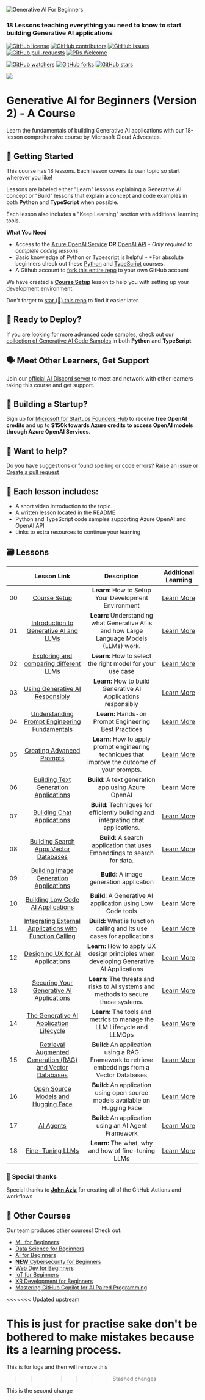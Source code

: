 ![Generative AI For Beginners](./images/repo-thubmnail2.png?WT.mc_id=academic-105485-koreyst)

### 18 Lessons teaching everything you need to know to start building Generative AI applications

[![GitHub license](https://img.shields.io/github/license/microsoft/Generative-AI-For-Beginners.svg)](https://github.com/microsoft/Generative-AI-For-Beginners/blob/master/LICENSE?WT.mc_id=academic-105485-koreyst)
[![GitHub contributors](https://img.shields.io/github/contributors/microsoft/Generative-AI-For-Beginners.svg)](https://GitHub.com/microsoft/Generative-AI-For-Beginners/graphs/contributors/?WT.mc_id=academic-105485-koreyst)
[![GitHub issues](https://img.shields.io/github/issues/microsoft/Generative-AI-For-Beginners.svg)](https://GitHub.com/microsoft/Generative-AI-For-Beginners/issues/?WT.mc_id=academic-105485-koreyst)
[![GitHub pull-requests](https://img.shields.io/github/issues-pr/microsoft/Generative-AI-For-Beginners.svg)](https://GitHub.com/microsoft/Generative-AI-For-Beginners/pulls/?WT.mc_id=academic-105485-koreyst)
[![PRs Welcome](https://img.shields.io/badge/PRs-welcome-brightgreen.svg?style=flat-square)](http://makeapullrequest.com?WT.mc_id=academic-105485-koreyst)

[![GitHub watchers](https://img.shields.io/github/watchers/microsoft/Generative-AI-For-Beginners.svg?style=social&label=Watch)](https://GitHub.com/microsoft/Generative-AI-For-Beginners/watchers/?WT.mc_id=academic-105485-koreyst)
[![GitHub forks](https://img.shields.io/github/forks/microsoft/Generative-AI-For-Beginners.svg?style=social&label=Fork)](https://GitHub.com/microsoft/Generative-AI-For-Beginners/network/?WT.mc_id=academic-105485-koreyst)
[![GitHub stars](https://img.shields.io/github/stars/microsoft/Generative-AI-For-Beginners.svg?style=social&label=Star)](https://GitHub.com/microsoft/Generative-AI-For-Beginners/stargazers/?WT.mc_id=academic-105485-koreyst)

[![](https://dcbadge.vercel.app/api/server/ByRwuEEgH4)](https://aka.ms/genai-discord?WT.mc_id=academic-105485-koreyst)

# Generative AI for Beginners (Version 2) - A Course

Learn the fundamentals of building Generative AI applications with our 18-lesson comprehensive course by Microsoft Cloud Advocates.

## 🌱 Getting Started

This course has 18 lessons. Each lesson covers its own topic so start wherever you like!

Lessons are labeled either "Learn" lessons explaining a Generative AI concept or "Build" lessons that explain a concept and code examples in both **Python** and **TypeScript** when possible.

Each lesson also includes a "Keep Learning" section with additional learning tools.

**What You Need**

- Access to the [Azure OpenAI Service](https://azure.microsoft.com/products/ai-services/openai-service?WT.mc_id=academic-105485-koreyst) **OR** [OpenAI API](https://platform.openai.com/docs/quickstart?context=python?WT.mc_id=academic-105485-koreyst) - _Only required to complete coding lessons_
- Basic knowledge of Python or Typescript is helpful - \*For absolute beginners check out these [Python](https://learn.microsoft.com/training/paths/python-language/?WT.mc_id=academic-105485-koreyst) and [TypeScript](https://learn.microsoft.com/training/paths/build-javascript-applications-typescript/?WT.mc_id=academic-105485-koreyst) courses.
- A Github account to [fork this entire repo](https://github.com/microsoft/generative-ai-for-beginners/fork?WT.mc_id=academic-105485-koreyst) to your own GitHub account

We have created a **[Course Setup](./00-course-setup/README.md?WT.mc_id=academic-105485-koreyst)** lesson to help you with setting up your development environment.

Don't forget to [star (🌟) this repo](https://docs.github.com/en/get-started/exploring-projects-on-github/saving-repositories-with-stars?WT.mc_id=academic-105485-koreyst) to find it easier later.

## 🧠 Ready to Deploy?

If you are looking for more advanced code samples, check out our [collection of Generative AI Code Samples](https://aka.ms/genai-beg-code?WT.mc_id=academic-105485-koreyst) in both **Python** and **TypeScript**.

## 🗣️ Meet Other Learners, Get Support

Join our [official AI Discord server](https://aka.ms/genai-discord?WT.mc_id=academic-105485-koreyst) to meet and network with other learners taking this course and get support.

## 🚀 Building a Startup?

Sign up for [Microsoft for Startups Founders Hub](https://aka.ms/genai-foundershub?WT.mc_id=academic-105485-koreyst) to receive **free OpenAI credits** and up to **$150k towards Azure credits to access OpenAI models through Azure OpenAI Services**.

## 🙏 Want to help?

Do you have suggestions or found spelling or code errors? [Raise an issue](https://github.com/microsoft/generative-ai-for-beginners/issues?WT.mc_id=academic-105485-koreyst) or [Create a pull request](https://github.com/microsoft/generative-ai-for-beginners/pulls?WT.mc_id=academic-105485-koreyst)

## 📂 Each lesson includes:

- A short video introduction to the topic
- A written lesson located in the README
- Python and TypeScript code samples supporting Azure OpenAI and OpenAI API
- Links to extra resources to continue your learning

## 🗃️ Lessons

|     |                                                                 Lesson Link                                                                  |                                           Description                                           | Additional Learning                                                            |
| :-: | :------------------------------------------------------------------------------------------------------------------------------------------: | :---------------------------------------------------------------------------------------------: | ------------------------------------------------------------------------------ |
| 00  |                                 [Course Setup](./00-course-setup/README.md?WT.mc_id=academic-105485-koreyst)                                 |                      **Learn:** How to Setup Your Development Environment                       | [Learn More](https://aka.ms/genai-collection?WT.mc_id=academic-105485-koreyst) |
| 01  |               [Introduction to Generative AI and LLMs](./01-introduction-to-genai/README.md?WT.mc_id=academic-105485-koreyst)                |    **Learn:** Understanding what Generative AI is and how Large Language Models (LLMs) work.    | [Learn More](https://aka.ms/genai-collection?WT.mc_id=academic-105485-koreyst) |
| 02  |       [Exploring and comparing different LLMs](./02-exploring-and-comparing-different-llms/README.md?WT.mc_id=academic-105485-koreyst)       |                   **Learn:** How to select the right model for your use case                    | [Learn More](https://aka.ms/genai-collection?WT.mc_id=academic-105485-koreyst) |
| 03  |              [Using Generative AI Responsibly](./03-using-generative-ai-responsibly/README.md?WT.mc_id=academic-105485-koreyst)              |                 **Learn:** How to build Generative AI Applications responsibly                  | [Learn More](https://aka.ms/genai-collection?WT.mc_id=academic-105485-koreyst) |
| 04  |       [Understanding Prompt Engineering Fundamentals](./04-prompt-engineering-fundamentals/README.md?WT.mc_id=academic-105485-koreyst)       |                      **Learn:** Hands-on Prompt Engineering Best Practices                      | [Learn More](https://aka.ms/genai-collection?WT.mc_id=academic-105485-koreyst) |
| 05  |                        [Creating Advanced Prompts](./05-advanced-prompts/README.md?WT.mc_id=academic-105485-koreyst)                         | **Learn:** How to apply prompt engineering techniques that improve the outcome of your prompts. | [Learn More](https://aka.ms/genai-collection?WT.mc_id=academic-105485-koreyst) |
| 06  |                [Building Text Generation Applications](./06-text-generation-apps/README.md?WT.mc_id=academic-105485-koreyst)                 |                       **Build:** A text generation app using Azure OpenAI                       | [Learn More](https://aka.ms/genai-collection?WT.mc_id=academic-105485-koreyst) |
| 07  |                   [Building Chat Applications](./07-building-chat-applications/README.md?WT.mc_id=academic-105485-koreyst)                   |        **Build:** Techniques for efficiently building and integrating chat applications.        | [Learn More](https://aka.ms/genai-collection?WT.mc_id=academic-105485-koreyst) |
| 08  |            [Building Search Apps Vector Databases](./08-building-search-applications/README.md?WT.mc_id=academic-105485-koreyst)             |            **Build:** A search application that uses Embeddings to search for data.             | [Learn More](https://aka.ms/genai-collection?WT.mc_id=academic-105485-koreyst) |
| 09  |            [Building Image Generation Applications](./09-building-image-applications/README.md?WT.mc_id=academic-105485-koreyst)             |                            **Build:** A image generation application                            | [Learn More](https://aka.ms/genai-collection?WT.mc_id=academic-105485-koreyst) |
| 10  |            [Building Low Code AI Applications](./10-building-low-code-ai-applications/README.md?WT.mc_id=academic-105485-koreyst)            |                   **Build:** A Generative AI application using Low Code tools                   | [Learn More](https://aka.ms/genai-collection?WT.mc_id=academic-105485-koreyst) |
| 11  | [Integrating External Applications with Function Calling](./11-integrating-with-function-calling/README.md?WT.mc_id=academic-105485-koreyst) |             **Build:** What is function calling and its use cases for applications              | [Learn More](https://aka.ms/genai-collection?WT.mc_id=academic-105485-koreyst) |
| 12  |             [Designing UX for AI Applications](./12-designing-ux-for-ai-applications/README.md?WT.mc_id=academic-105485-koreyst)             |     **Learn:** How to apply UX design principles when developing Generative AI Applications     | [Learn More](https://aka.ms/genai-collection?WT.mc_id=academic-105485-koreyst) |
| 13  |             [Securing Your Generative AI Applications](./13-securing-ai-applications/README.md?WT.mc_id=academic-105485-koreyst)             |       **Learn:** The threats and risks to AI systems and methods to secure these systems.       | [Learn More](https://aka.ms/genai-collection?WT.mc_id=academic-105485-koreyst) |
| 14  |      [The Generative AI Application Lifecycle](./14-the-generative-ai-application-lifecycle/README.md?WT.mc_id=academic-105485-koreyst)      |             **Learn:** The tools and metrics to manage the LLM Lifecycle and LLMOps             | [Learn More](https://aka.ms/genai-collection?WT.mc_id=academic-105485-koreyst) |
| 15  |    [Retrieval Augmented Generation (RAG) and Vector Databases](./15-rag-and-vector-databases/README.md?WT.mc_id=academic-105485-koreyst)     | **Build:** An application using a RAG Framework to retrieve embeddings from a Vector Databases  | [Learn More](https://aka.ms/genai-collection?WT.mc_id=academic-105485-koreyst) |
| 16  |                  [Open Source Models and Hugging Face](./16-open-source-models/README.md?WT.mc_id=academic-105485-koreyst)                   |          **Build:** An application using open source models available on Hugging Face           | [Learn More](https://aka.ms/genai-collection?WT.mc_id=academic-105485-koreyst) |
| 17  |                                    [AI Agents](./17-ai-agents/README.md?WT.mc_id=academic-105485-koreyst)                                    |                      **Build:** An application using an AI Agent Framework                      | [Learn More](https://aka.ms/genai-collection?WT.mc_id=academic-105485-koreyst) |
| 18  |                               [Fine-Tuning LLMs](./18-fine-tuning/README.md?WT.mc_id=academic-105485-koreyst)                                |                      **Learn:** The what, why and how of fine-tuning LLMs                       | [Learn More](https://aka.ms/genai-collection?WT.mc_id=academic-105485-koreyst) |


### 🌟 Special thanks

Special thanks to [**John Aziz**](https://www.linkedin.com/in/john0isaac/) for creating all of the GitHub Actions and workflows

## 🎒 Other Courses

Our team produces other courses! Check out:

- [ML for Beginners](https://aka.ms/ml-beginners?WT.mc_id=academic-105485-koreyst)
- [Data Science for Beginners](https://aka.ms/datascience-beginners?WT.mc_id=academic-105485-koreyst)
- [AI for Beginners](https://aka.ms/ai-beginners?WT.mc_id=academic-105485-koreyst)
- [**NEW** Cybersecurity for Beginners](https://github.com/microsoft/Security-101??WT.mc_id=academic-96948-sayoung)
- [Web Dev for Beginners](https://aka.ms/webdev-beginners?WT.mc_id=academic-105485-koreyst)
- [IoT for Beginners](https://aka.ms/iot-beginners?WT.mc_id=academic-105485-koreyst)
- [XR Development for Beginners](https://github.com/microsoft/xr-development-for-beginners?WT.mc_id=academic-105485-koreyst)
- [Mastering GitHub Copilot for AI Paired Programming](https://aka.ms/GitHubCopilotAI?WT.mc_id=academic-105485-koreyst)

<<<<<<< Updated upstream

This is just for practise sake don't be bothered to make mistakes because its a learning process. 
=======
This is for logs and then will remove this 
>>>>>>> Stashed changes


This is the second change 